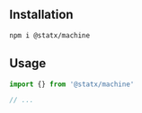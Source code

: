 ## Installation

```sh
npm i @statx/machine
```

## Usage

```ts
import {} from '@statx/machine'

// ...
```
